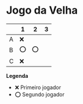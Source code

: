 # Jogo da Velha

|   | 1 | 2 | 3 |
|---|---|---|---|
| A | ❌ |   |   |
| B | ⭕ | ⭕ |   |
| C | ❌ |   |   |

**Legenda**

- ❌ Primeiro jogador 
- ⭕ Segundo jogador